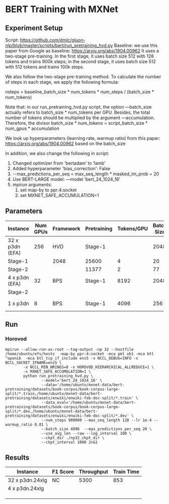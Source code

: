# BERT Training with MXNet

## Experiment Setup

Script: https://github.com/dmlc/gluon-nlp/blob/master/scripts/bert/run_pretraining_hvd.py
Baseline: we use this paper from Google as baseline: https://arxiv.org/abs/1904.00962
It uses a two-stage pre-training. In the first stage, it uses batch size 512 with 128 tokens and trains 900k steps; in the second stage, it uses batch size 512 with 512 tokens and trains 100k steps.

We also follow the two-stage pre-training method. To calculate the number of steps in each stage, we apply the following formula:

nsteps = baseline_batch_size * num_tokens * num_steps / (batch_size * num_tokens)

Note that: in our run_pretraining_hvd.py script, the option —batch_size actually refers to batch_size * num_tokens per GPU. Besides, the total number of tokens should be multiplied by the argument —accumulation. 
Therefore, the divisor batch_size * num_tokens = script_batch_size * num_gpus * accumulation 

We look up hyperparameters (learning rate, warmup ratio) from this paper: https://arxiv.org/abs/1904.00962 based on the batch_size

In addition, we also change the following in script:

1. Changed optimizer from ‘bertadam’ to ‘lamb’
2. Added hyperparameter 'bias_correction': False 
3. --max_predictions_per_seq = max_seq_length * masked_lm_prob = 20
4. Use BERT-LARGE model: —model ‘bert_24_1024_16’
5. mpirun arguments:
    1. set map-by to ppr:4:socket
    2. set MXNET_SAFE_ACCUMULATION=1

## Parameters

|Instance	|Num GPUs	|Framework	|Pretraining	|Tokens/GPU	|Batch Size	|Steps	|accumulation	|max_predictions_per_seq	|lr	|warmup_ratio	|
|---	|---	|---	|---	|---	|---	|---	|---	|---	|---	|---	|
|32 x p3dn (EFA)	|256	|HVD	|Stage-1	|	|2048	|25600	|2	|20	|0.00354	|0.1	|
|Stage-1	|	|2048	|25600	|4	|20	|0.00354	|0.1	|
|Stage-2	|	|	|11377	|2	|77	|0.00177	|0.025	|
|4 x p3dn (EFA)	|32	|BPS	|Stage-1	|8192	|2048	|225000	|1	|19.2	|0.00125	|0.0125	|
|Stage-2	|	|	|	|	|	|	|	|
|1 x p3dn	|8	|BPS	|Stage-1	|4096	|256	|900000	|1	|	|1.00E-04	|	|

## Run

### Horovod
```
mpirun --allow-run-as-root --tag-output -np 32 --hostfile /home/ubuntu/efs/hosts  -map-by ppr:4:socket -mca pml ob1 -mca btl ^openib  -mca btl_tcp_if_include ens5 -x NCCL_DEBUG=INFO -x NCCL_SOCKET_IFNAME=ens5 \
        -x NCCL_MIN_NRINGS=8 -x HOROVOD_HIERARCHICAL_ALLREDUCE=1 \
        -x MXNET_SAFE_ACCUMULATION=1 \
        python run_pretraining_hvd.py \
                --model='bert_24_1024_16' \
                --data='/home/ubuntu/mxnet-data/bert-pretraining/datasets/book-corpus/book-corpus-large-split/*.train,/home/ubuntu/mxnet-data/bert-pretraining/datasets/enwiki/enwiki-feb-doc-split/*.train' \
                --data_eval='/home/ubuntu/mxnet-data/bert-pretraining/datasets/book-corpus/book-corpus-large-split/*.dev,/home/ubuntu/mxnet-data/bert-pretraining/datasets/enwiki/enwiki-feb-doc-split/*.dev' \
                --num_steps 900000 --max_seq_length 128 --lr 1e-4 --warmup_ratio 0.01 \
                --batch_size 4096  --max_predictions_per_seq 20 \
                --use_avg_len --raw --log_interval 100 \
                --ckpt_dir ./np32_ckpt_dir \
                --ckpt_interval 1000 2>&1
```

## Results

|Instance	|F1 Score	|Throughput	|Train Time	|
|---	|---	|---	|---	|
|32 x p3dn.24xlg	|NC	|5300	|853	|
|4 x p3dn.24xlg	|	|	|	|
|	|	|	|	|
|	|	|	|	|
|	|	|	|	|


